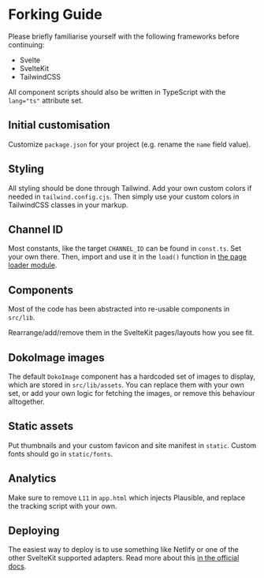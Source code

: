 # Forking Guide

Please briefly familiarise yourself with the following frameworks before continuing:

- Svelte
- SvelteKit
- TailwindCSS

All component scripts should also be written in TypeScript with the `lang="ts"` attribute set.

## Initial customisation

Customize `package.json` for your project (e.g. rename the `name` field value).

## Styling

All styling should be done through Tailwind. Add your own custom colors if needed in `tailwind.config.cjs`.
Then simply use your custom colors in TailwindCSS classes in your markup.

## Channel ID

Most constants, like the target `CHANNEL_ID` can be found in `const.ts`. Set your own there.
Then, import and use it in the `load()` function in [the page loader module](./src/routes/+page.ts).

## Components

Most of the code has been abstracted into re-usable components in `src/lib`.

Rearrange/add/remove them in the SvelteKit pages/layouts how you see fit.

## DokoImage images

The default `DokoImage` component has a hardcoded set of images to display, which are stored in `src/lib/assets`.
You can replace them with your own set, or add your own logic for fetching the images, or remove this behaviour alltogether.

## Static assets

Put thumbnails and your custom favicon and site manifest in `static`. Custom fonts should go in `static/fonts`.

## Analytics

Make sure to remove `L11` in `app.html` which injects Plausible, and replace the tracking script with your own.

## Deploying

The easiest way to deploy is to use something like Netlify or one of the other SvelteKit supported adapters.
Read more about this [in the official docs](https://kit.svelte.dev/docs/adapters).
